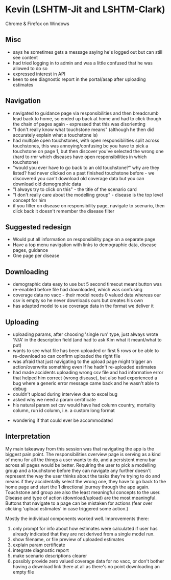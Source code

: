 # Kevin (LSHTM-Jit and LSHTM-Clark)
Chrome & Firefox on Windows

## Misc
* says he sometimes gets a message saying he's logged out but can still see content
* had tried logging in to admin and was a little confused that he was allowed to do so
* expressed interest in API
* keen to see diagnostic report in the portal/asap after uploading estimates

## Navigation
* navigated to guidance page via responsibilities and then breadcrumb lead back to home,
 so ended up back at home and had to click though the chain of pages again - expressed that this was disorienting
 * "I don't really know what touchstone means" (although he then did accurately explain what a touchstone is)
 * had multiple open touchstones, with open responsibilities split across touchstones, this was annoying/confusing bc
  you have to pick a touchstone on page 1, but then discover you've selected the wrong one (hard to rmr which diseases
   have open responsibilities in which touchstone)
* "would you ever have to go back to an old touchstone?" why are they listed? had never clicked on a past finished
touchstone before - we discovered you can't download old coverage data but you can download old demographic data
* "I always try to click on this" - the title of the scenario card
* "I don't really care about the modelling group" - disease is the top level concept for him
* if you filter on disease on responsibility page, navigate to scenario, then click back it doesn't remember
 the disease filter

## Suggested redesign
* Would put all information on responsibility page on a separate page
* Have a top menu navigation with links to demographic data, disease pages, guidance
* One page per disease

## Downloading
* demographic data easy to use but 5 second timeout meant button was re-enabled before file had downloaded,
 which was confusing
* coverage data no vacc - their model needs 0 valued data whereas our csv is empty so he never downloads ours
 but creates his own
* has adapted model to use coverage data in the format we deliver it

## Uploading
* uploading params, after choosing 'single run' type, just always wrote 'N/A' in the description field
 (and had to ask Kim what it meant/what to put)
* wants to see what file has been uploaded or first 5 rows or be able to re-download so can confirm uploaded
  the right file
* was afraid that just navigating to the upload page might trigger an action/overwrite something even if he hadn't
 re-uploaded estimates
* had made accidents uploading wrong csv file and had informative error that helped him correct (wrong disease),
but also had experienced a bug where a generic error message came back and he wasn't able to debug
* couldn't upload during interview due to excel bug
* asked why we need a param certificate
* his natural param set csv would have had column country, mortality column, run id column, i.e. a custom long format
- wondering if that could ever be accommodated

## Interpretation

My main takeaway from this session was that navigating the app is the biggest pain point. The responsibilities overview
page is serving as a kind of menu for all the things a user wants to do, and a persistent menu bar across all pages
would be better. Requiring the user to pick a modelling group and a touchstone before they can navigate any further
doesn't represent the way the user thinks about the tasks they're trying to do and means if they accidentally select the
wrong one, they have to go back to the home page and start the 1 directional journey through the app again. Touchstone
and group are also the least meaningful concepts to the user. Disease and type of action (download/upload)
are the most meaningful. Buttons that navigate to a page can be mistaken for actions (fear over clicking
'upload estimates' in case triggered some action.)

Mostly the individual components worked well. Improvements there:
1. only prompt for info about how estimates were calculated if user has already indicated that they are not
derived from a single model run.
2. show filename, or file preview of uploaded estimates
3. explain param certificate
4. integrate diagnostic report
5. make scenario descriptions clearer
6. possibly provide zero valued coverage data for no vacc, or don't bother having a download link there at all
as there's no point downloading an empty file